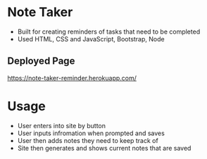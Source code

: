 # Note Taker 
- Built for creating reminders of tasks that need to be completed
- Used HTML, CSS and JavaScript, Bootstrap, Node

## Deployed Page 
https://note-taker-reminder.herokuapp.com/

# Usage
- User enters into site by button
- User inputs infromation when prompted and saves
- User then adds notes they need to keep track of 
- Site then generates and shows current notes that are saved
